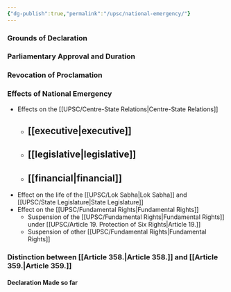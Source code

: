```yaml
---
{"dg-publish":true,"permalink":"/upsc/national-emergency/"}
---
```


### Grounds of Declaration
### Parliamentary Approval and Duration
### Revocation of Proclamation
### Effects of National Emergency
- Effects on the [[UPSC/Centre-State Relations\|Centre-State Relations]] 
	- [[executive\|executive]]
		- 
	- [[legislative\|legislative]]
		- 
	- [[financial\|financial]]
		- 
- Effect on the life of the [[UPSC/Lok Sabha\|Lok Sabha]] and [[UPSC/State Legislature\|State Legislature]]
- Effect on the [[UPSC/Fundamental Rights\|Fundamental Rights]]
	- Suspension of the [[UPSC/Fundamental Rights\|Fundamental Rights]] under [[UPSC/Article 19. Protection of Six Rights\|Article 19.]]
	- Suspension of other [[UPSC/Fundamental Rights\|Fundamental Rights]]

### Distinction between [[Article 358.\|Article 358.]] and [[Article 359.\|Article 359.]] 
#### Declaration Made so far
